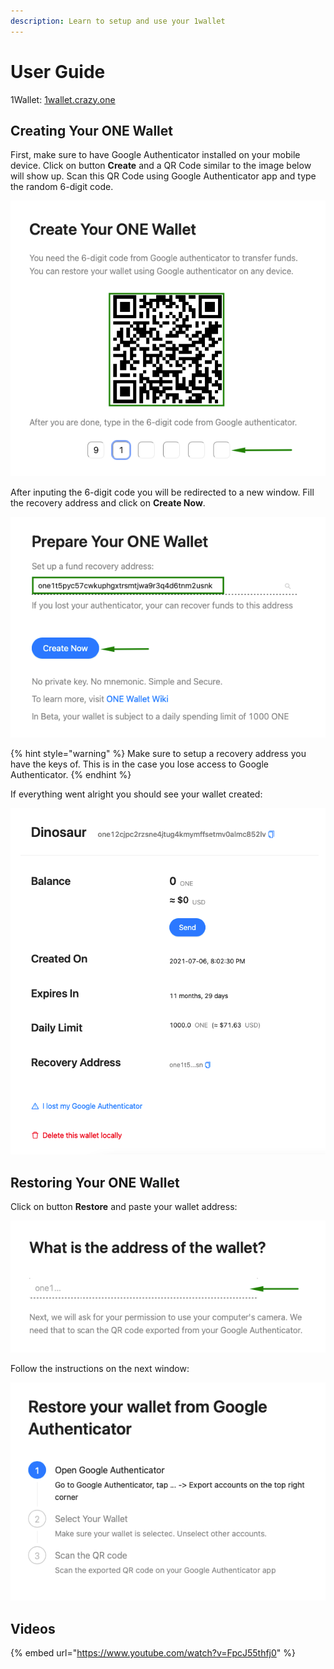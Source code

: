 ```yaml
---
description: Learn to setup and use your 1wallet
---
```


# User Guide

1Wallet: [1wallet.crazy.one](https://1wallet.crazy.one)

## Creating Your ONE Wallet

First, make sure to have Google Authenticator installed on your mobile device. Click on button **Create** and a QR Code similar to the image below will show up. Scan this QR Code using Google Authenticator app and type the random 6-digit code.

![QR Code](../../../.gitbook/assets/1wallet_1.png)

After inputing the 6-digit code you will be redirected to a new window. Fill the recovery address and click on **Create Now**.

![Setup Recovery Address](../../../.gitbook/assets/1wallet_2.png)

{% hint style="warning" %}
Make sure to setup a recovery address you have the keys of. This is in the case you lose access to Google Authenticator.
{% endhint %}

If everything went alright you should see your wallet created:

![Wallet Created](../../../.gitbook/assets/1wallet_3.png)

## Restoring Your ONE Wallet

Click on button **Restore** and paste your wallet address:

![Wallet Address](../../../.gitbook/assets/1wallet_4.png)

Follow the instructions on the next window:

![Restore Wallet ](../../../.gitbook/assets/1wallet_5.png)

## Videos

{% embed url="https://www.youtube.com/watch?v=FpcJ55thfj0" %}



